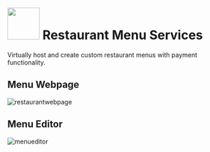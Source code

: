 # <img src="https://user-images.githubusercontent.com/73214439/124223769-3c46a600-dab9-11eb-93b5-edf593aff1d0.png" width="72" height="72"> Restaurant Menu Services

Virtually host and create custom restaurant menus with payment functionality.

## Menu Webpage
![restaurantwebpage](https://user-images.githubusercontent.com/73214439/124222672-0bfe0800-dab7-11eb-8453-237200bfa015.gif)

## Menu Editor
![menueditor](https://user-images.githubusercontent.com/73214439/124223570-d0643d80-dab8-11eb-8cc8-542f27bdf3f2.gif)

